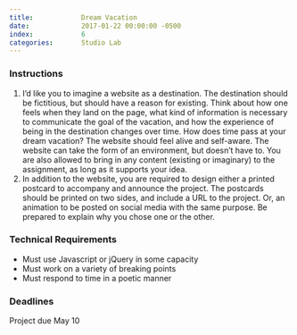 ```yaml
---
title:            Dream Vacation
date:             2017-01-22 00:00:00 -0500
index:            6
categories:       Studio Lab
---
```


### Instructions

1. I’d like you to imagine a website as a destination. The destination should be fictitious, but should have a reason for existing. Think about how one feels when they land on the page, what kind of information is necessary to communicate the goal of the vacation, and how the experience of being in the destination changes over time. How does time pass at your dream vacation? The website should feel alive and self-aware. The website can take the form of an environment, but doesn’t have to. You are also allowed to bring in any content (existing or imaginary) to the assignment, as long as it supports your idea.
2. In addition to the website, you are required to design either a  printed postcard to accompany and announce the project. The postcards should be printed on two sides, and include a URL to the project. Or, an animation to be posted on social media with the same purpose. Be prepared to explain why you chose one or the other.



### Technical Requirements

- Must use Javascript or jQuery in some capacity
- Must work on a variety of breaking points
- Must respond to time in a poetic manner



### Deadlines

Project due May 10


